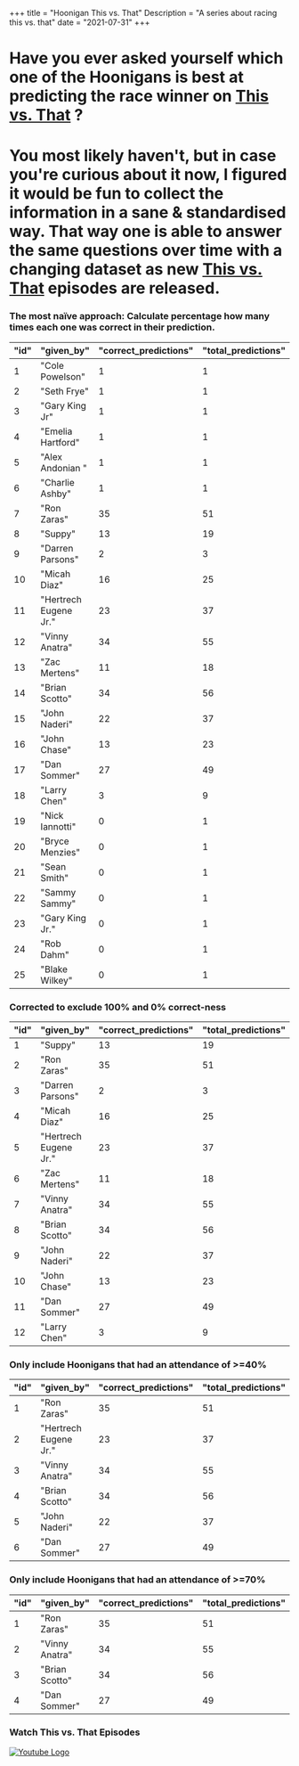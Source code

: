 +++
title = "Hoonigan This vs. That"
Description = "A series about racing this vs. that"
date = "2021-07-31"
+++


<div class="o-main-intro">
	<h1>Have you ever asked yourself which one of the Hoonigans is best at predicting the race winner on <a href="https://www.youtube.com/playlist?list=PLhU72li4fhIca_hXD0v8PFHRahreBuPJa" target="_blank">This vs. That</a> ?</h1>
</div>
<div class="o-main-second">
	<h1>You most likely haven't, but in case you're curious about it now, I figured it would be fun to collect the information in a sane & standardised way. That way one is able to answer the same questions over time with a changing dataset as new <a href="https://www.youtube.com/playlist?list=PLhU72li4fhIca_hXD0v8PFHRahreBuPJa" target="_blank">This vs. That</a> episodes are released.</h1>
</div>

<div class="o-main-hoonigans-stats">
<div class="o-main-hoonigan-stats__naive">

### The most naïve approach: Calculate percentage how many times each one was correct in their prediction.

| "id" | "given_by"            | "correct_predictions" | "total_predictions" | "correct_percent" |
| ---- | --------------------- | --------------------- | ------------------- | ----------------- |
| 1    | "Cole Powelson"       | 1                     | 1                   | 100               |
| 2    | "Seth Frye"           | 1                     | 1                   | 100               |
| 3    | "Gary King Jr"        | 1                     | 1                   | 100               |
| 4    | "Emelia Hartford"     | 1                     | 1                   | 100               |
| 5    | "Alex Andonian "      | 1                     | 1                   | 100               |
| 6    | "Charlie Ashby"       | 1                     | 1                   | 100               |
| 7    | "Ron Zaras"           | 35                    | 51                  | 68                |
| 8    | "Suppy"               | 13                    | 19                  | 68                |
| 9    | "Darren Parsons"      | 2                     | 3                   | 66                |
| 10   | "Micah Diaz"          | 16                    | 25                  | 64                |
| 11   | "Hertrech Eugene Jr." | 23                    | 37                  | 62                |
| 12   | "Vinny Anatra"        | 34                    | 55                  | 61                |
| 13   | "Zac Mertens"         | 11                    | 18                  | 61                |
| 14   | "Brian Scotto"        | 34                    | 56                  | 60                |
| 15   | "John Naderi"         | 22                    | 37                  | 59                |
| 16   | "John Chase"          | 13                    | 23                  | 56                |
| 17   | "Dan Sommer"          | 27                    | 49                  | 55                |
| 18   | "Larry Chen"          | 3                     | 9                   | 33                |
| 19   | "Nick Iannotti"       | 0                     | 1                   | 0                 |
| 20   | "Bryce Menzies"       | 0                     | 1                   | 0                 |
| 21   | "Sean Smith"          | 0                     | 1                   | 0                 |
| 22   | "Sammy Sammy"         | 0                     | 1                   | 0                 |
| 23   | "Gary King Jr."       | 0                     | 1                   | 0                 |
| 24   | "Rob Dahm"            | 0                     | 1                   | 0                 |
| 25   | "Blake Wilkey"        | 0                     | 1                   | 0                 |

</div>

<div class="o-main-hoonigan-stats__corrected">

### Corrected to exclude 100% and 0% correct-ness

| "id" | "given_by"            | "correct_predictions" | "total_predictions" | "correct_percent" |
| ---- | --------------------- | --------------------- | ------------------- | ----------------- |
| 1    | "Suppy"               | 13                    | 19                  | 68                |
| 2    | "Ron Zaras"           | 35                    | 51                  | 68                |
| 3    | "Darren Parsons"      | 2                     | 3                   | 66                |
| 4    | "Micah Diaz"          | 16                    | 25                  | 64                |
| 5    | "Hertrech Eugene Jr." | 23                    | 37                  | 62                |
| 6    | "Zac Mertens"         | 11                    | 18                  | 61                |
| 7    | "Vinny Anatra"        | 34                    | 55                  | 61                |
| 8    | "Brian Scotto"        | 34                    | 56                  | 60                |
| 9    | "John Naderi"         | 22                    | 37                  | 59                |
| 10   | "John Chase"          | 13                    | 23                  | 56                |
| 11   | "Dan Sommer"          | 27                    | 49                  | 55                |
| 12   | "Larry Chen"          | 3                     | 9                   | 33                |

</div>

<!-- <div class="o-main-hoonigan-stats__30-perc">

### Only include Hoonigans that had an attendance of >=30%

| "id" | "given_by"            | "correct_predictions" | "total_predictions" | "correct_percent" |
| ---- | --------------------- | --------------------- | ------------------- | ----------------- |
| 1    | "Ron Zaras"           | 33                    | 48                  | 68                |
| 2    | "Hertrech Eugene Jr." | 23                    | 37                  | 62                |
| 3    | "Brian Scotto"        | 33                    | 53                  | 62                |
| 4    | "Micah Diaz"          | 14                    | 23                  | 60                |
| 5    | "John Naderi"         | 20                    | 34                  | 58                |
| 6    | "Vinny Anatra"        | 30                    | 51                  | 58                |
| 7    | "John Chase"          | 12                    | 21                  | 57                |
| 8    | "Dan Sommer"          | 25                    | 45                  | 55                |

</div> -->

<div class="o-main-hoonigan-stats__40-perc">

### Only include Hoonigans that had an attendance of >=40%

| "id" | "given_by"            | "correct_predictions" | "total_predictions" | "correct_percent" |
| ---- | --------------------- | --------------------- | ------------------- | ----------------- |
| 1    | "Ron Zaras"           | 35                    | 51                  | 68                |
| 2    | "Hertrech Eugene Jr." | 23                    | 37                  | 62                |
| 3    | "Vinny Anatra"        | 34                    | 55                  | 61                |
| 4    | "Brian Scotto"        | 34                    | 56                  | 60                |
| 5    | "John Naderi"         | 22                    | 37                  | 59                |
| 6    | "Dan Sommer"          | 27                    | 49                  | 55                |

</div>

<div class="o-main-hoonigan-stats__70-perc">

### Only include Hoonigans that had an attendance of >=70%

| "id" | "given_by"     | "correct_predictions" | "total_predictions" | "correct_percent" |
| ---- | -------------- | --------------------- | ------------------- | ----------------- |
| 1    | "Ron Zaras"    | 35                    | 51                  | 68                |
| 2    | "Vinny Anatra" | 34                    | 55                  | 61                |
| 3    | "Brian Scotto" | 34                    | 56                  | 60                |
| 4    | "Dan Sommer"   | 27                    | 49                  | 55                |

</div>

<div class="o-main-hoonigan-playlist-wrap">
	<h3>Watch This vs. That Episodes</h3>
	<a href="https://www.youtube.com/playlist?list=PLhU72li4fhIca_hXD0v8PFHRahreBuPJa" target="_blank"><img src="/img/yt_logo_rgb_light.png" alt="Youtube Logo"></a>
</div>